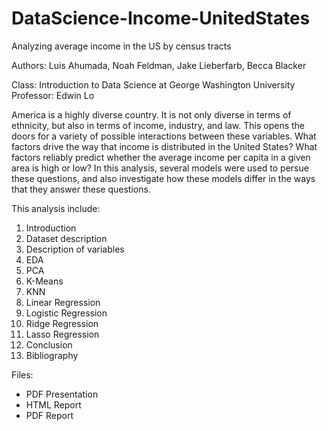 # DataScience-Income-UnitedStates
Analyzing average income in the US by census tracts

Authors: Luis Ahumada, Noah Feldman, Jake Lieberfarb, Becca Blacker 

Class: Introduction to Data Science at George Washington University
Professor: Edwin Lo

America is a highly diverse country. It is not only diverse in terms of ethnicity, but also in terms of income, industry, and law. This opens the doors for a variety of possible interactions between these variables. What factors drive the way that income is distributed in the United States? What factors reliably predict whether the average income per capita in a given area is high or low? In this analysis, several models were used to persue these questions, and also investigate how these models differ in the ways that they answer these questions.

This analysis include:

1. Introduction
2. Dataset description
3. Description of variables
4. EDA
5. PCA
6. K-Means
7. KNN
8. Linear Regression
9. Logistic Regression
10. Ridge Regression
11. Lasso Regression
12. Conclusion
13. Bibliography

Files:
- PDF Presentation
- HTML Report
- PDF Report
